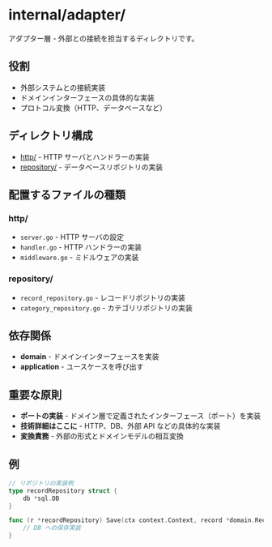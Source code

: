 # internal/adapter/

アダプター層 - 外部との接続を担当するディレクトリです。

## 役割

- 外部システムとの接続実装
- ドメインインターフェースの具体的な実装
- プロトコル変換（HTTP、データベースなど）

## ディレクトリ構成

- [http/](http/) - HTTP サーバとハンドラーの実装
- [repository/](repository/) - データベースリポジトリの実装

## 配置するファイルの種類

### http/
- `server.go` - HTTP サーバの設定
- `handler.go` - HTTP ハンドラーの実装
- `middleware.go` - ミドルウェアの実装

### repository/
- `record_repository.go` - レコードリポジトリの実装
- `category_repository.go` - カテゴリリポジトリの実装

## 依存関係

- **domain** - ドメインインターフェースを実装
- **application** - ユースケースを呼び出す

## 重要な原則

- **ポートの実装** - ドメイン層で定義されたインターフェース（ポート）を実装
- **技術詳細はここに** - HTTP、DB、外部 API などの具体的な実装
- **変換責務** - 外部の形式とドメインモデルの相互変換

## 例

```go
// リポジトリの実装例
type recordRepository struct {
    db *sql.DB
}

func (r *recordRepository) Save(ctx context.Context, record *domain.Record) error {
    // DB への保存実装
}
```
